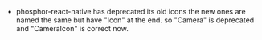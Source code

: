 - phosphor-react-native has deprecated its old icons the new ones are named the same but have "Icon" at the end. so "Camera" is deprecated and "CameraIcon" is correct now.